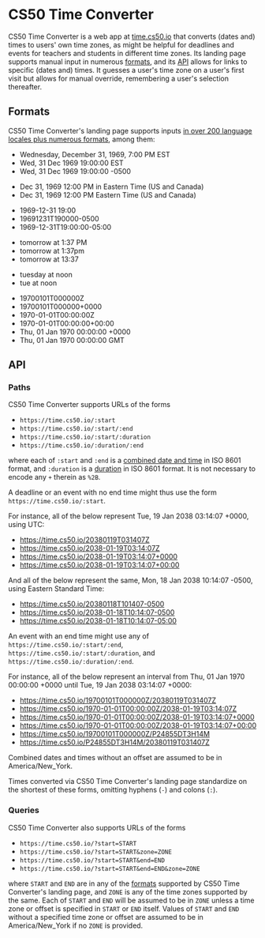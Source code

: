 # CS50 Time Converter

CS50 Time Converter is a web app at [time.cs50.io](https://time.cs50.io/) that converts (dates and) times to users' own time zones, as might be helpful for deadlines and events for teachers and students in different time zones. Its landing page supports manual input in numerous [formats](#formats), and its [API](#api) allows for links to specific (dates and) times. It guesses a user's time zone on a user's first visit but allows for manual override, remembering a user's selection thereafter.

## Formats

CS50 Time Converter's landing page supports inputs [in over 200 language locales plus numerous formats](https://dateparser.readthedocs.io/en/latest/introduction.html), among them:

* Wednesday, December 31, 1969, 7:00 PM EST
* Wed, 31 Dec 1969 19:00:00 EST
* Wed, 31 Dec 1969 19:00:00 -0500

- Dec 31, 1969 12:00 PM in Eastern Time (US and Canada)
- Dec 31, 1969 12:00 PM Eastern Time (US and Canada)

* 1969-12-31 19:00
* 19691231T190000-0500
* 1969-12-31T19:00:00-05:00

- tomorrow at 1:37 PM
- tomorrow at 1:37pm
- tomorrow at 13:37

* tuesday at noon
* tue at noon

- 19700101T000000Z
- 19700101T000000+0000
- 1970-01-01T00:00:00Z
- 1970-01-01T00:00:00+00:00
- Thu, 01 Jan 1970 00:00:00 +0000
- Thu, 01 Jan 1970 00:00:00 GMT

## API

### Paths

CS50 Time Converter supports URLs of the forms

* `https://time.cs50.io/:start`
* `https://time.cs50.io/:start/:end`
* `https://time.cs50.io/:start/:duration`
* `https://time.cs50.io/:duration/:end`

where each of `:start` and `:end` is a [combined date and time](https://en.wikipedia.org/wiki/ISO_8601#Combined_date_and_time_representations) in ISO 8601 format, and `:duration` is a [duration](https://en.wikipedia.org/wiki/ISO_8601#Durations) in ISO 8601 format. It is not necessary to encode any `+` therein as `%2B`.

A deadline or an event with no end time might thus use the form `https://time.cs50.io/:start`.

For instance, all of the below represent Tue, 19 Jan 2038 03:14:07 +0000, using UTC:

* <https://time.cs50.io/20380119T031407Z>
* <https://time.cs50.io/2038-01-19T03:14:07Z>
* <https://time.cs50.io/2038-01-19T03:14:07+0000>
* <https://time.cs50.io/2038-01-19T03:14:07+00:00>

And all of the below represent the same, Mon, 18 Jan 2038 10:14:07 -0500, using Eastern Standard Time:

* <https://time.cs50.io/20380118T101407-0500>
* <https://time.cs50.io/2038-01-18T10:14:07-0500>
* <https://time.cs50.io/2038-01-18T10:14:07-05:00>

An event with an end time might use any of `https://time.cs50.io/:start/:end`, `https://time.cs50.io/:start/:duration`, and `https://time.cs50.io/:duration/:end`.

For instance, all of the below represent an interval from Thu, 01 Jan 1970 00:00:00 +0000 until Tue, 19 Jan 2038 03:14:07 +0000:

* <https://time.cs50.io/19700101T000000Z/20380119T031407Z>
* <https://time.cs50.io/1970-01-01T00:00:00Z/2038-01-19T03:14:07Z>
* <https://time.cs50.io/1970-01-01T00:00:00Z/2038-01-19T03:14:07+0000>
* <https://time.cs50.io/1970-01-01T00:00:00Z/2038-01-19T03:14:07+00:00>
* <https://time.cs50.io/19700101T000000Z/P24855DT3H14M>
* <https://time.cs50.io/P24855DT3H14M/20380119T031407Z>

Combined dates and times without an offset are assumed to be in America/New_York.

Times converted via CS50 Time Converter's landing page standardize on the shortest of these forms, omitting hyphens (`-`) and colons (`:`). 

### Queries

CS50 Time Converter also supports URLs of the forms

* `https://time.cs50.io/?start=START`
* `https://time.cs50.io/?start=START&zone=ZONE`
* `https://time.cs50.io/?start=START&end=END`
* `https://time.cs50.io/?start=START&end=END&zone=ZONE`

where `START` and `END` are in any of the [formats](#formats) supported by CS50 Time Converter's landing page, and `ZONE` is any of the time zones supported by the same. Each of `START` and `END` will be assumed to be in `ZONE` unless a time zone or offset is specified in `START` or `END` itself. Values of `START` and `END` without a specified time zone or offset are assumed to be in America/New_York if no `ZONE` is provided.
